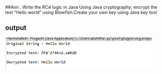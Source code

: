 ##Aim
. Write the RC4 logic in Java Using Java cryptography; encrypt the text “Hello world”
using Blowfish.Create your own key using Java key tool
## output
![output](Output_Program7.png)

